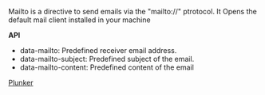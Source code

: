 Mailto is a directive to send emails via the "mailto://" ptrotocol. It Opens the default mail client installed in your machine

**API**
- data-mailto: Predefined receiver email address.
- data-mailto-subject: Predefined subject of the email.
- data-mailto-content: Predefined content of the email


[Plunker](http://plnkr.co/edit/aVPxy3gTGMTTDh9qLVOh)